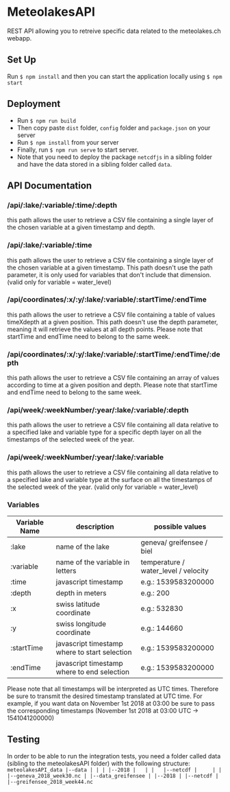# MeteolakesAPI

REST API allowing you to retreive specific data related to the meteolakes.ch webapp.

## Set Up

Run `$ npm install` and then you can start the application locally using `$ npm start `

## Deployment

* Run `$ npm run build`
* Then copy paste `dist` folder, `config` folder and `package.json` on your server
* Run `$ npm install` from your server
* Finally, run `$ npm run serve` to start server.
* Note that you need to deploy the package `netcdfjs` in a sibling folder and have the data stored in a sibling folder called `data`.

## API Documentation

### /api/:lake/:variable/:time/:depth
this path allows the user to retrieve a CSV file containing a single layer of the chosen variable at a given timestamp and depth.  

### /api/:lake/:variable/:time
this path allows the user to retrieve a CSV file containing a single layer of the chosen variable at a given timestamp. This path doesn't use the path parameter, it is only used for variables that don't include that dimension. (valid only for variable = water_level)

### /api/coordinates/:x/:y/:lake/:variable/:startTime/:endTime
this path allows the user to retrieve a CSV file containing a table of values timeXdepth at a given position. This path doesn't use the depth parameter, meaning it will retrieve the values at all depth points. Please note that startTime and endTime need to belong to the same week. 

### /api/coordinates/:x/:y/:lake/:variable/:startTime/:endTime/:depth
this path allows the user to retrieve a CSV file containing an array of values according to time at a given position and depth. Please note that startTime and endTime need to belong to the same week.

### /api/week/:weekNumber/:year/:lake/:variable/:depth
this path allows the user to retrieve a CSV file containing all data relative to a specified lake and variable type for a specific depth layer on all the timestamps of the selected week of the year.

### /api/week/:weekNumber/:year/:lake/:variable
this path allows the user to retrieve a CSV file containing all data relative to a specified lake and variable type at the surface on all the timestamps of the selected week of the year. (valid only for variable = water_level)

### Variables
| Variable Name | description                                   | possible values                                                     |
| ------------- | --------------------------------------------- | ------------------------------------------------------------------- |
| :lake         | name of the lake                              | geneva/ greifensee / biel                                           |
| :variable     | name of the variable in letters               | temperature / water_level / velocity                                |
| :time         | javascript timestamp                          | e.g.: 1539583200000                                                 |
| :depth        | depth in meters                               | e.g.: 200                                                           |
| :x            | swiss latitude coordinate                     | e.g.: 532830                                                        |
| :y            | swiss longitude coordinate                    | e.g.: 144660                                                        |
| :startTime    | javascript timestamp where to start selection | e.g.: 1539583200000                                                 |
| :endTime      | javascript timestamp where to end selection   | e.g.: 1539583200000                                                 |

Please note that all timestamps will be interpreted as UTC times. Therefore be sure to transmit the desired timestamp translated at UTC time.
For example, if you want data on November 1st 2018 at 03:00 be sure to pass the corresponding timestamps (November 1st 2018 at 03:00 UTC ->
1541041200000)

## Testing
In order to be able to run the integration tests, you need a folder called data (sibling to the meteolakesAPI folder) with the following structure:
`
meteolakesAPI_data
|--data
| |
| |--2018
|   |
|   |--netcdf
|     |
|     |--geneva_2018_week30.nc
|
|--data_greifensee
  |
  |--2018
    |
    |--netcdf
      |
      |--greifensee_2018_week44.nc`